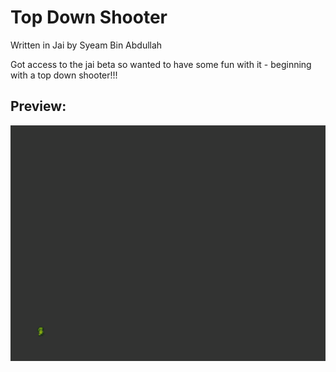 # Top Down Shooter
Written in Jai by Syeam Bin Abdullah

Got access to the jai beta so wanted to have some fun with it - beginning with a top down shooter!!!

## Preview:
![preview)](previews/preview.gif)
